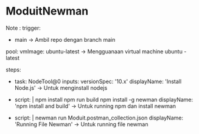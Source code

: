 # ModuitNewman

Note : 
trigger:
- main -> Ambil repo dengan branch main

pool:
  vmImage: ubuntu-latest -> Mengguanaan virtual machine ubuntu - latest

steps:
- task: NodeTool@0
  inputs:
    versionSpec: '10.x'
  displayName: 'Install Node.js'    -> Untuk menginstall nodejs

- script: |
    npm install
    npm run build
    npm install -g newman
  displayName: 'npm install and build'   -> Untuk running npm dan install newman

- script: |
    newman run Moduit.postman_collection.json
  displayName: 'Running File Newman' -> Untuk running file newman
